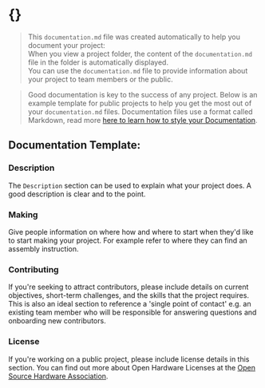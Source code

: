 # {}

> This `documentation.md` file was created automatically to help you document your project:  
 When you view a project folder, the content of the `documentation.md` file in the folder is automatically displayed.  
You can use the `documentation.md` file to provide information about your project to team members or the public.

> Good documentation is key to the success of any project.
Below is an example template for public projects to help you get the most out of your `documentation.md` files.
Documentation files use a format called Markdown, read more [here to learn how to style your Documentation](https://blog.ghost.org/markdown/).

## Documentation Template:

### Description

The `Description` section can be used to explain what your project does.
A good description is clear and to the point.

### Making

Give people information on where how and where to start when they'd like to start making your project.
For example refer to where they can find an assembly instruction.

### Contributing

If you're seeking to attract contributors, please include details on current objectives, short-term challenges, and the skills that the project requires.
This is also an ideal section to reference a 'single point of contact' e.g. an existing team member who will be responsible for answering questions and onboarding new contributors.

### License
If you're working on a public project, please include license details in this section.
You can find out more about Open Hardware Licenses at the [Open Source Hardware Association](https://www.oshwa.org/).

